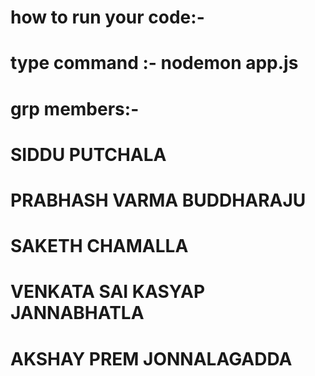 # how to run your code:-
# type command :- nodemon app.js

# grp members:-
#    SIDDU PUTCHALA
#    PRABHASH VARMA BUDDHARAJU
#    SAKETH CHAMALLA
#    VENKATA SAI KASYAP JANNABHATLA
#    AKSHAY PREM JONNALAGADDA     
          
